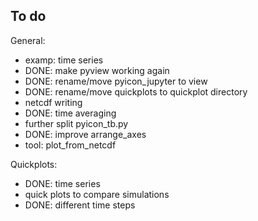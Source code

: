 ## To do

General:

* examp: time series
* DONE: make pyview working again
* DONE: rename/move pyicon_jupyter to view
* DONE: rename/move quickplots to quickplot directory
* netcdf writing
* DONE: time averaging
* further split pyicon_tb.py
* DONE: improve arrange_axes
* tool: plot_from_netcdf

Quickplots:

* DONE: time series
* quick plots to compare simulations
* DONE: different time steps
